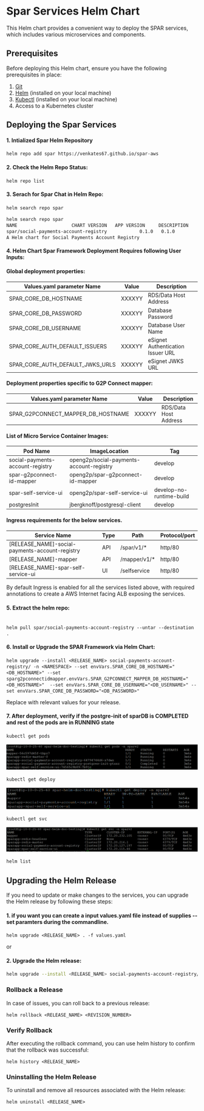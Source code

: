 # Spar Services Helm Chart

This Helm chart provides a convenient way to deploy the SPAR services, which includes various microservices and components. 


## Prerequisites

Before deploying this Helm chart, ensure you have the following prerequisites in place:

1. [Git](https://git-scm.com/)
2. [Helm](https://helm.sh/) (installed on your local machine)
3. [Kubectl](https://kubernetes.io/docs/tasks/tools/install-kubectl/) (installed on your local machine)
4. Access to a Kubernetes cluster

## Deploying the Spar Services

#### 1. Intialized Spar Helm Repository
```
helm repo add spar https://venkates67.github.io/spar-aws
```

#### 2. Check the Helm Repo Status:
```
helm repo list
```

#### 3. Serach for Spar Chat in Helm Repo:
```
helm search repo spar
```
```
helm search repo spar
NAME                    CHART VERSION   APP VERSION     DESCRIPTION
spar/social-payments-account-registry            0.1.0   0.1.0           A Helm chart for Social Payments Account Registry
```

#### 4. Helm Chart Spar Framework Deployment Requires following User Inputs:
   
   #### Global deployment properties:  
    
   | Values.yaml parameter Name                     | Value   | Description                         |
   | ---------------------------------------------  | ------- | ----------------------------------- |
   | SPAR_CORE_DB_HOSTNAME                          | XXXXYY  | RDS/Data Host Address               |
   | SPAR_CORE_DB_PASSWORD                          | XXXXYY  | Database Password                   |
   | SPAR_CORE_DB_USERNAME                          | XXXXYY  | Database User Name                  |
   | SPAR_CORE_AUTH_DEFAULT_ISSUERS                 | XXXXYY  | eSignet Authentication Issuer URL   |                    
   | SPAR_CORE_AUTH_DEFAULT_JWKS_URLS               | XXXXYY  | eSignet JWKS URL                    |
   
   #### Deployment properties specific to G2P Connect mapper:  

   | Values.yaml parameter Name                     | Value   | Description                         |
   | ---------------------------------------------  | ------- | ----------------------------------- |
   | SPAR_G2PCONNECT_MAPPER_DB_HOSTNAME             | XXXXYY  | RDS/Data Host Address               |


#### List of Micro Service Container Images:

| Pod Name                          | ImageLocation                            | Tag     |
|-----------------------------------|------------------------------------------|---------|
| social-payments-account-registry  | openg2p/social-payments-account-registry | develop |
| spar-g2pconnect-id-mapper         | openg2p/spar-g2pconnect-id-mapper        | develop |
| spar-self-service-ui              | openg2p/spar-self-service-ui             | develop-no-runtime-build |
| postgresInit                      | jbergknoff/postgresql-client             | develop |


#### Ingress requirements for the below services. 

| Service Name                                    |         Type                  | Path     |            Protocol/port      |
|-------------------------------------------------|-------------------------------|-----------|---------------------|
| [RELEASE_NAME]-social-payments-account-registry  | API  | /spar/v1/* |http/80|
| [RELEASE_NAME]-mapper                            | API       | /mapper/v1/* |http/80|
| [RELEASE_NAME]-spar-self-service-ui              | UI             | /selfservice | http/80|

By default Ingress is enabled for all the services listed above, with required annotations to create a AWS Internet facing ALB exposing the services.


#### 5. Extract the helm repo:
```

helm pull spar/social-payments-account-registry --untar --destination .

```   
#### 6. Install or Upgrade the SPAR Framework via Helm Chart:
```
helm upgrade --install <RELEASE_NAME> social-payments-account-registry/ -n <NAMESPACE> --set envVars.SPAR_CORE_DB_HOSTNAME="<DB_HOSTNAME>" --set sparg2pconnectidmapper.envVars.SPAR_G2PCONNECT_MAPPER_DB_HOSTNAME="<DB_HOSTNAME>"  --set envVars.SPAR_CORE_DB_USERNAME="<DB_USERNAME>" --set envVars.SPAR_CORE_DB_PASSWORD="<DB_PASSWORD>"
```
Replace with relevant values for your release.


#### 7. After deployment, verify if the postgre-init of sparDB is COMPLETED and rest of the pods are in RUNNING state
```bash
kubectl get pods
```

![PodStatus](imgs/SPAR-kubectl-get-pods.png)

```bash
kubectl get deploy
```
![DeployStatus](imgs/SPAR-kubectl-get-deploy.png)

```bash
kubectl get svc
```
![ServiceStatus](imgs/SPAR-kubectl-get-svc.png)

```bash
helm list
```

## Upgrading the Helm Release

If you need to update or make changes to the services, you can upgrade the Helm release by following these steps:

#### 1. if you want you can create a input values.yaml file instead of supplies --set paramters during the commandline.
```
helm upgrade <RELEASE_NAME> . -f values.yaml
```

or 

#### 2. Upgrade the Helm release:

```bash
helm upgrade --install <RELEASE_NAME> social-payments-account-registry/ -n <NAMESPACE> --set envVars.SPAR_CORE_DB_HOSTNAME="<DB_HOSTNAME>" --set sparg2pconnectidmapper.envVars.SPAR_G2PCONNECT_MAPPER_DB_HOSTNAME="<DB_HOSTNAME>"  --set envVars.SPAR_CORE_DB_USERNAME="<DB_USERNAME>" --set envVars.SPAR_CORE_DB_PASSWORD="<DB_PASSWORD>"
```
    
### Rollback a Release

In case of issues, you can roll back to a previous release:
```
helm rollback <RELEASE_NAME> <REVISION_NUMBER>
```

### Verify Rollback

After executing the rollback command, you can use helm history to confirm that the rollback was successful:
```
helm history <RELEASE_NAME>
```

### Uninstalling the Helm Release

To uninstall and remove all resources associated with the Helm release:

```
helm uninstall <RELEASE_NAME>
```

   
